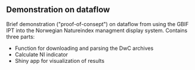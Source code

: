 ## Demonstration on dataflow

Brief demonstration ("proof-of-consept") on dataflow from using the GBIF IPT into the Norwegian Natureindex managment display system. Contains three parts:
* Function for downloading and parsing the DwC archives
* Calculate NI indicator
* Shiny app for visualization of results

